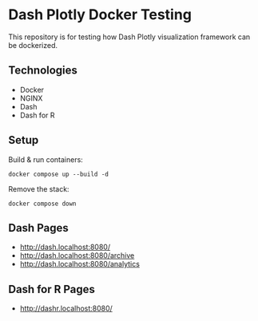 # Dash Plotly Docker Testing

This repository is for testing how Dash Plotly visualization framework can be dockerized.

## Technologies
- Docker
- NGINX
- Dash
- Dash for R

## Setup

Build & run containers:
```console
docker compose up --build -d
```

Remove the stack:
```console
docker compose down
```
## Dash Pages
- http://dash.localhost:8080/
- http://dash.localhost:8080/archive
- http://dash.localhost:8080/analytics
## Dash for R Pages
- http://dashr.localhost:8080/
